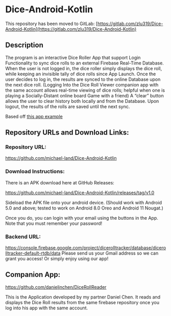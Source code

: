 # Dice-Android-Kotlin

This repository has been moved to GitLab: [https://gitlab.com/zlu319/Dice-Android-Kotlin](https://gitlab.com/zlu319/Dice-Android-Kotlin)
## Description

The program is an interactive Dice Roller App that support Login Functionality to sync dice rolls to an external Firebase Real-Time Database.
When the user is not logged in, the dice roller simply displays the dice roll, while keeping an invisible tally of dice rolls since App Launch. Once the user decides to log in, the results are synced to the online Database upon the next dice roll. (Logging Into the Dice Roll Viewer companion app with the same account allows real-time viewing of dice rolls; helpful when one is playing a Socially-Distant online board Game with a friend) A “clear” button allows the user to clear history both locally and from the Database. Upon logout, the results of the rolls are saved until the next sync.

Based off [this app example](https://developer.android.com/codelabs/basic-android-kotlin-training-create-dice-roller-in-kotlin#0)

## Repository URLs and Download Links:

### Repository URL:

https://github.com/michael-land/Dice-Android-Kotlin

### Download Instructions:
There is an APK download here at GitHub Releases:

https://github.com/michael-land/Dice-Android-Kotlin/releases/tag/v1.0

Sideload the APK file onto your android device. (Should work with Android 5.0 and above; tested to work on Android 8.0 Oreo and Android 11 Nougat.)

Once you do, you can login with your email using the buttons in the App. Note that you must remember your password!

### Backend URL:
https://console.firebase.google.com/project/dicerolltracker/database/dicerolltracker-default-rtdb/data
Please send us your Gmail address so we can grant you access! Or simply enjoy using our app!

## Companion App:

https://github.com/danieljnchen/DiceRollReader

This is the Application developed by my partner Daniel Chen. It reads and displays the Dice Roll results from the same firebase repository once you log into his app with the same account.

